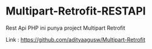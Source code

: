 # Multipart-Retrofit-RESTAPI

Rest Api PHP ini punya project Multipart Retrofit 

Link : https://github.com/adityaagusw/Multipart-Retrofit
